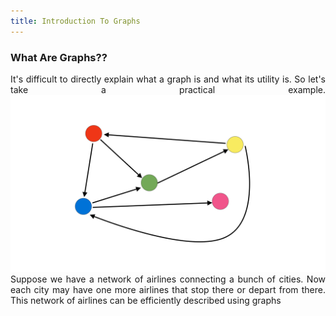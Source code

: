 ```yaml
---
title: Introduction To Graphs
---
```


### What Are Graphs??

<div style="text-align: justify">
It's difficult to directly explain what a graph is and what its utility is. So let's take a practical example.
<img src="https://github.com/Vaibhav2001/Vaibhav2001.github.io/blob/master/images/Graph%201.png">
Suppose we have a network of airlines connecting a bunch of cities. Now each city may have one more airlines that stop there or depart from there. This network of airlines can be efficiently described using graphs
</div> 
